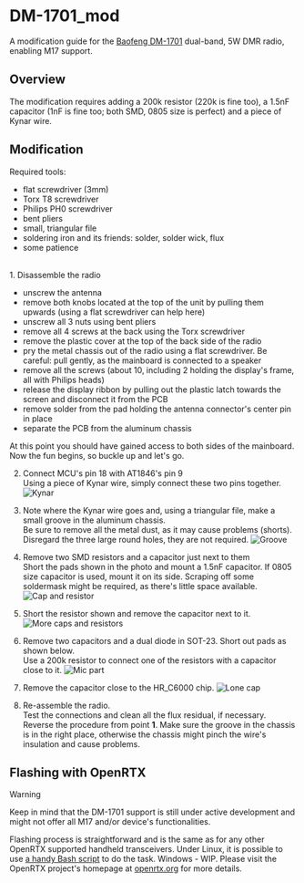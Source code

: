 # DM-1701_mod
A modification guide for the [Baofeng DM-1701](https://www.baofengradio.com/products/dm-1701) dual-band, 5W DMR radio, enabling M17 support.

## Overview
The modification requires adding a 200k resistor (220k is fine too), a 1.5nF capacitor (1nF is fine too; both SMD, 0805 size is perfect) and a piece of Kynar wire.

## Modification
Required tools:
* flat screwdriver (3mm)
* Torx T8 screwdriver
* Philips PH0 screwdriver
* bent pliers
* small, triangular file
* soldering iron and its friends: solder, solder wick, flux
* some patience

<br>1. Disassemble the radio
* unscrew the antenna
* remove both knobs located at the top of the unit by pulling them upwards (using a flat screwdriver can help here)
* unscrew all 3 nuts using bent pliers
* remove all 4 screws at the back using the Torx screwdriver
* remove the plastic cover at the top of the back side of the radio
* pry the metal chassis out of the radio using a flat screwdriver. Be careful: pull gently, as the mainboard is connected to
a speaker
* remove all the screws (about 10, including 2 holding the display's frame, all with Philips heads)
* release the display ribbon by pulling out the plastic latch towards the screen and disconnect it from the PCB
* remove solder from the pad holding the antenna connector's center pin in place
* separate the PCB from the aluminum chassis

At this point you should have gained access to both sides of the mainboard. Now the fun begins, so buckle up and let's go.

2. Connect MCU's pin 18 with AT1846's pin 9<br>
Using a piece of Kynar wire, simply connect these two pins together.
![Kynar](./img/1.jpg)

3. Note where the Kynar wire goes and, using a triangular file, make a small groove in the aluminum chassis.<br>
Be sure to remove all the metal dust, as it may cause problems (shorts). Disregard the three large round holes, they are not required.
![Groove](./img/2.jpg)

4. Remove two SMD resistors and a capacitor just next to them<br>
Short the pads shown in the photo and mount a 1.5nF capacitor. If 0805 size capacitor is used, mount it on its side.
Scraping off some soldermask might be required, as there's little space available.
![Cap and resistor](./img/3.jpg)

6. Short the resistor shown and remove the capacitor next to it.
![More caps and resistors](./img/4.jpg)

7. Remove two capacitors and a dual diode in SOT-23. Short out pads as shown below.<br>
Use a 200k resistor to connect one of the resistors with a capacitor close to it.
![Mic part](./img/5.jpg)

8. Remove the capacitor close to the HR_C6000 chip.
![Lone cap](./img/6.jpg)

9. Re-assemble the radio.<br>
Test the connections and clean all the flux residual, if necessary. Reverse the procedure from point **1**.
Make sure the groove in the chassis is in the right place, otherwise the chassis might pinch the wire's insulation and cause problems.

## Flashing with OpenRTX
> [!WARNING]
> Keep in mind that the DM-1701 support is still under active development and might not offer all M17 and/or device's functionalities.

Flashing process is straightforward and is the same as for any other OpenRTX supported handheld transceivers.
Under Linux, it is possible to use [a handy Bash script](https://gist.github.com/sp5wwp/bd1890cebab4ae7e5bd3ae052f3d4f5d) to do the task. Windows - WIP.
Please visit the OpenRTX project's homepage at [openrtx.org](https://openrtx.org) for more details.
